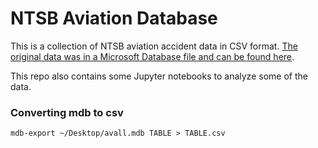 # NTSB Aviation Database

This is a collection of NTSB aviation accident data in CSV format.
[The original data was in a Microsoft Database file and can be found here](https://app.ntsb.gov/avdata/Access/).

This repo also contains some Jupyter notebooks to analyze some of the data.

### Converting mdb to csv

`mdb-export ~/Desktop/avall.mdb TABLE > TABLE.csv`
